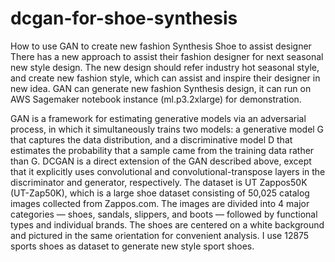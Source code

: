 # dcgan-for-shoe-synthesis
How to use GAN to create new fashion Synthesis Shoe to assist designer
There has a new approach to assist their fashion designer for next seasonal new style design. The new design should refer industry hot seasonal style, and create new fashion style, which can assist and inspire their designer in new idea. GAN can generate new fashion Synthesis design, it can run on AWS Sagemaker notebook instance (ml.p3.2xlarge) for demonstration.

GAN is a framework for estimating generative models via an adversarial process, in which it simultaneously trains two models: a generative model G that captures the data distribution, and a discriminative model D that estimates the probability that a sample came from the training data rather than G. DCGAN is a direct extension of the GAN described above, except that it explicitly uses convolutional and convolutional-transpose layers in the discriminator and generator, respectively. The dataset is UT Zappos50K (UT-Zap50K), which is a large shoe dataset consisting of 50,025 catalog images collected from Zappos.com. The images are divided into 4 major categories — shoes, sandals, slippers, and boots — followed by functional types and individual brands. The shoes are centered on a white background and pictured in the same orientation for convenient analysis. I use 12875 sports shoes as dataset to generate new style sport shoes. 

